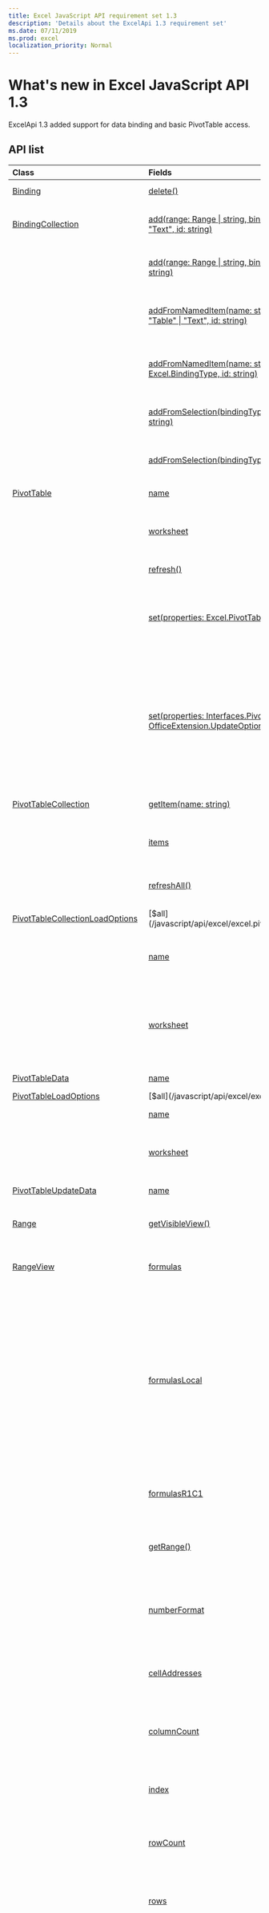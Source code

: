 ```yaml
---
title: Excel JavaScript API requirement set 1.3
description: 'Details about the ExcelApi 1.3 requirement set'
ms.date: 07/11/2019
ms.prod: excel
localization_priority: Normal
---
```


# What's new in Excel JavaScript API 1.3

ExcelApi 1.3 added support for data binding and basic PivotTable access.

## API list

| Class | Fields | Description |
|:---|:---|:---|
|[Binding](/javascript/api/excel/excel.binding)|[delete()](/javascript/api/excel/excel.binding#delete--)|Deletes the binding.|
|[BindingCollection](/javascript/api/excel/excel.bindingcollection)|[add(range: Range \| string, bindingType: "Range" \| "Table" \| "Text", id: string)](/javascript/api/excel/excel.bindingcollection#add-range--bindingtype--id-)|Add a new binding to a particular Range.|
||[add(range: Range \| string, bindingType: Excel.BindingType, id: string)](/javascript/api/excel/excel.bindingcollection#add-range--bindingtype--id-)|Add a new binding to a particular Range.|
||[addFromNamedItem(name: string, bindingType: "Range" \| "Table" \| "Text", id: string)](/javascript/api/excel/excel.bindingcollection#addfromnameditem-name--bindingtype--id-)|Add a new binding based on a named item in the workbook.|
||[addFromNamedItem(name: string, bindingType: Excel.BindingType, id: string)](/javascript/api/excel/excel.bindingcollection#addfromnameditem-name--bindingtype--id-)|Add a new binding based on a named item in the workbook.|
||[addFromSelection(bindingType: "Range" \| "Table" \| "Text", id: string)](/javascript/api/excel/excel.bindingcollection#addfromselection-bindingtype--id-)|Add a new binding based on the current selection.|
||[addFromSelection(bindingType: Excel.BindingType, id: string)](/javascript/api/excel/excel.bindingcollection#addfromselection-bindingtype--id-)|Add a new binding based on the current selection.|
|[PivotTable](/javascript/api/excel/excel.pivottable)|[name](/javascript/api/excel/excel.pivottable#name)|Name of the PivotTable.|
||[worksheet](/javascript/api/excel/excel.pivottable#worksheet)|The worksheet containing the current PivotTable.|
||[refresh()](/javascript/api/excel/excel.pivottable#refresh--)|Refreshes the PivotTable.|
||[set(properties: Excel.PivotTable)](/javascript/api/excel/excel.pivottable#set-properties-)|Sets multiple properties on the object at the same time, based on an existing loaded object.|
||[set(properties: Interfaces.PivotTableUpdateData, options?: OfficeExtension.UpdateOptions)](/javascript/api/excel/excel.pivottable#set-properties--options-)|Sets multiple properties of an object at the same time. You can pass either a plain object with the appropriate properties, or another API object of the same type.|
|[PivotTableCollection](/javascript/api/excel/excel.pivottablecollection)|[getItem(name: string)](/javascript/api/excel/excel.pivottablecollection#getitem-name-)|Gets a PivotTable by name.|
||[items](/javascript/api/excel/excel.pivottablecollection#items)|Gets the loaded child items in this collection.|
||[refreshAll()](/javascript/api/excel/excel.pivottablecollection#refreshall--)|Refreshes all the pivot tables in the collection.|
|[PivotTableCollectionLoadOptions](/javascript/api/excel/excel.pivottablecollectionloadoptions)|[$all](/javascript/api/excel/excel.pivottablecollectionloadoptions#$all)||
||[name](/javascript/api/excel/excel.pivottablecollectionloadoptions#name)|For EACH ITEM in the collection: Name of the PivotTable.|
||[worksheet](/javascript/api/excel/excel.pivottablecollectionloadoptions#worksheet)|For EACH ITEM in the collection: The worksheet containing the current PivotTable.|
|[PivotTableData](/javascript/api/excel/excel.pivottabledata)|[name](/javascript/api/excel/excel.pivottabledata#name)|Name of the PivotTable.|
|[PivotTableLoadOptions](/javascript/api/excel/excel.pivottableloadoptions)|[$all](/javascript/api/excel/excel.pivottableloadoptions#$all)||
||[name](/javascript/api/excel/excel.pivottableloadoptions#name)|Name of the PivotTable.|
||[worksheet](/javascript/api/excel/excel.pivottableloadoptions#worksheet)|The worksheet containing the current PivotTable.|
|[PivotTableUpdateData](/javascript/api/excel/excel.pivottableupdatedata)|[name](/javascript/api/excel/excel.pivottableupdatedata#name)|Name of the PivotTable.|
|[Range](/javascript/api/excel/excel.range)|[getVisibleView()](/javascript/api/excel/excel.range#getvisibleview--)|Represents the visible rows of the current range.|
|[RangeView](/javascript/api/excel/excel.rangeview)|[formulas](/javascript/api/excel/excel.rangeview#formulas)|Represents the formula in A1-style notation.|
||[formulasLocal](/javascript/api/excel/excel.rangeview#formulaslocal)|Represents the formula in A1-style notation, in the user's language and number-formatting locale.  For example, the English "=SUM(A1, 1.5)" formula would become "=SUMME(A1; 1,5)" in German.|
||[formulasR1C1](/javascript/api/excel/excel.rangeview#formulasr1c1)|Represents the formula in R1C1-style notation.|
||[getRange()](/javascript/api/excel/excel.rangeview#getrange--)|Gets the parent range associated with the current RangeView.|
||[numberFormat](/javascript/api/excel/excel.rangeview#numberformat)|Represents Excel's number format code for the given cell.|
||[cellAddresses](/javascript/api/excel/excel.rangeview#celladdresses)|Represents the cell addresses of the RangeView. Read-only.|
||[columnCount](/javascript/api/excel/excel.rangeview#columncount)|Returns the number of visible columns. Read-only.|
||[index](/javascript/api/excel/excel.rangeview#index)|Returns a value that represents the index of the RangeView. Read-only.|
||[rowCount](/javascript/api/excel/excel.rangeview#rowcount)|Returns the number of visible rows. Read-only.|
||[rows](/javascript/api/excel/excel.rangeview#rows)|Represents a collection of range views associated with the range. Read-only.|
||[text](/javascript/api/excel/excel.rangeview#text)|Text values of the specified range. The Text value will not depend on the cell width. The # sign substitution that happens in Excel UI will not affect the text value returned by the API. Read-only.|
||[valueTypes](/javascript/api/excel/excel.rangeview#valuetypes)|Represents the type of data of each cell. Read-only.|
||[set(properties: Excel.RangeView)](/javascript/api/excel/excel.rangeview#set-properties-)|Sets multiple properties on the object at the same time, based on an existing loaded object.|
||[set(properties: Interfaces.RangeViewUpdateData, options?: OfficeExtension.UpdateOptions)](/javascript/api/excel/excel.rangeview#set-properties--options-)|Sets multiple properties of an object at the same time. You can pass either a plain object with the appropriate properties, or another API object of the same type.|
||[values](/javascript/api/excel/excel.rangeview#values)|Represents the raw values of the specified range view. The data returned could be of type string, number, or a boolean. Cells that contain an error will return the error string.|
|[RangeViewCollection](/javascript/api/excel/excel.rangeviewcollection)|[getItemAt(index: number)](/javascript/api/excel/excel.rangeviewcollection#getitemat-index-)|Gets a RangeView Row via its index. Zero-Indexed.|
||[items](/javascript/api/excel/excel.rangeviewcollection#items)|Gets the loaded child items in this collection.|
|[RangeViewCollectionLoadOptions](/javascript/api/excel/excel.rangeviewcollectionloadoptions)|[$all](/javascript/api/excel/excel.rangeviewcollectionloadoptions#$all)||
||[cellAddresses](/javascript/api/excel/excel.rangeviewcollectionloadoptions#celladdresses)|For EACH ITEM in the collection: Represents the cell addresses of the RangeView. Read-only.|
||[columnCount](/javascript/api/excel/excel.rangeviewcollectionloadoptions#columncount)|For EACH ITEM in the collection: Returns the number of visible columns. Read-only.|
||[formulas](/javascript/api/excel/excel.rangeviewcollectionloadoptions#formulas)|For EACH ITEM in the collection: Represents the formula in A1-style notation.|
||[formulasLocal](/javascript/api/excel/excel.rangeviewcollectionloadoptions#formulaslocal)|For EACH ITEM in the collection: Represents the formula in A1-style notation, in the user's language and number-formatting locale.  For example, the English "=SUM(A1, 1.5)" formula would become "=SUMME(A1; 1,5)" in German.|
||[formulasR1C1](/javascript/api/excel/excel.rangeviewcollectionloadoptions#formulasr1c1)|For EACH ITEM in the collection: Represents the formula in R1C1-style notation.|
||[index](/javascript/api/excel/excel.rangeviewcollectionloadoptions#index)|For EACH ITEM in the collection: Returns a value that represents the index of the RangeView. Read-only.|
||[numberFormat](/javascript/api/excel/excel.rangeviewcollectionloadoptions#numberformat)|For EACH ITEM in the collection: Represents Excel's number format code for the given cell.|
||[rowCount](/javascript/api/excel/excel.rangeviewcollectionloadoptions#rowcount)|For EACH ITEM in the collection: Returns the number of visible rows. Read-only.|
||[text](/javascript/api/excel/excel.rangeviewcollectionloadoptions#text)|For EACH ITEM in the collection: Text values of the specified range. The Text value will not depend on the cell width. The # sign substitution that happens in Excel UI will not affect the text value returned by the API. Read-only.|
||[valueTypes](/javascript/api/excel/excel.rangeviewcollectionloadoptions#valuetypes)|For EACH ITEM in the collection: Represents the type of data of each cell. Read-only.|
||[values](/javascript/api/excel/excel.rangeviewcollectionloadoptions#values)|For EACH ITEM in the collection: Represents the raw values of the specified range view. The data returned could be of type string, number, or a boolean. Cells that contain an error will return the error string.|
|[RangeViewData](/javascript/api/excel/excel.rangeviewdata)|[cellAddresses](/javascript/api/excel/excel.rangeviewdata#celladdresses)|Represents the cell addresses of the RangeView. Read-only.|
||[columnCount](/javascript/api/excel/excel.rangeviewdata#columncount)|Returns the number of visible columns. Read-only.|
||[formulas](/javascript/api/excel/excel.rangeviewdata#formulas)|Represents the formula in A1-style notation.|
||[formulasLocal](/javascript/api/excel/excel.rangeviewdata#formulaslocal)|Represents the formula in A1-style notation, in the user's language and number-formatting locale.  For example, the English "=SUM(A1, 1.5)" formula would become "=SUMME(A1; 1,5)" in German.|
||[formulasR1C1](/javascript/api/excel/excel.rangeviewdata#formulasr1c1)|Represents the formula in R1C1-style notation.|
||[index](/javascript/api/excel/excel.rangeviewdata#index)|Returns a value that represents the index of the RangeView. Read-only.|
||[numberFormat](/javascript/api/excel/excel.rangeviewdata#numberformat)|Represents Excel's number format code for the given cell.|
||[rowCount](/javascript/api/excel/excel.rangeviewdata#rowcount)|Returns the number of visible rows. Read-only.|
||[rows](/javascript/api/excel/excel.rangeviewdata#rows)|Represents a collection of range views associated with the range. Read-only.|
||[text](/javascript/api/excel/excel.rangeviewdata#text)|Text values of the specified range. The Text value will not depend on the cell width. The # sign substitution that happens in Excel UI will not affect the text value returned by the API. Read-only.|
||[valueTypes](/javascript/api/excel/excel.rangeviewdata#valuetypes)|Represents the type of data of each cell. Read-only.|
||[values](/javascript/api/excel/excel.rangeviewdata#values)|Represents the raw values of the specified range view. The data returned could be of type string, number, or a boolean. Cells that contain an error will return the error string.|
|[RangeViewLoadOptions](/javascript/api/excel/excel.rangeviewloadoptions)|[$all](/javascript/api/excel/excel.rangeviewloadoptions#$all)||
||[cellAddresses](/javascript/api/excel/excel.rangeviewloadoptions#celladdresses)|Represents the cell addresses of the RangeView. Read-only.|
||[columnCount](/javascript/api/excel/excel.rangeviewloadoptions#columncount)|Returns the number of visible columns. Read-only.|
||[formulas](/javascript/api/excel/excel.rangeviewloadoptions#formulas)|Represents the formula in A1-style notation.|
||[formulasLocal](/javascript/api/excel/excel.rangeviewloadoptions#formulaslocal)|Represents the formula in A1-style notation, in the user's language and number-formatting locale.  For example, the English "=SUM(A1, 1.5)" formula would become "=SUMME(A1; 1,5)" in German.|
||[formulasR1C1](/javascript/api/excel/excel.rangeviewloadoptions#formulasr1c1)|Represents the formula in R1C1-style notation.|
||[index](/javascript/api/excel/excel.rangeviewloadoptions#index)|Returns a value that represents the index of the RangeView. Read-only.|
||[numberFormat](/javascript/api/excel/excel.rangeviewloadoptions#numberformat)|Represents Excel's number format code for the given cell.|
||[rowCount](/javascript/api/excel/excel.rangeviewloadoptions#rowcount)|Returns the number of visible rows. Read-only.|
||[text](/javascript/api/excel/excel.rangeviewloadoptions#text)|Text values of the specified range. The Text value will not depend on the cell width. The # sign substitution that happens in Excel UI will not affect the text value returned by the API. Read-only.|
||[valueTypes](/javascript/api/excel/excel.rangeviewloadoptions#valuetypes)|Represents the type of data of each cell. Read-only.|
||[values](/javascript/api/excel/excel.rangeviewloadoptions#values)|Represents the raw values of the specified range view. The data returned could be of type string, number, or a boolean. Cells that contain an error will return the error string.|
|[RangeViewUpdateData](/javascript/api/excel/excel.rangeviewupdatedata)|[formulas](/javascript/api/excel/excel.rangeviewupdatedata#formulas)|Represents the formula in A1-style notation.|
||[formulasLocal](/javascript/api/excel/excel.rangeviewupdatedata#formulaslocal)|Represents the formula in A1-style notation, in the user's language and number-formatting locale.  For example, the English "=SUM(A1, 1.5)" formula would become "=SUMME(A1; 1,5)" in German.|
||[formulasR1C1](/javascript/api/excel/excel.rangeviewupdatedata#formulasr1c1)|Represents the formula in R1C1-style notation.|
||[numberFormat](/javascript/api/excel/excel.rangeviewupdatedata#numberformat)|Represents Excel's number format code for the given cell.|
||[values](/javascript/api/excel/excel.rangeviewupdatedata#values)|Represents the raw values of the specified range view. The data returned could be of type string, number, or a boolean. Cells that contain an error will return the error string.|
|[Table](/javascript/api/excel/excel.table)|[highlightFirstColumn](/javascript/api/excel/excel.table#highlightfirstcolumn)|Indicates whether the first column contains special formatting.|
||[highlightLastColumn](/javascript/api/excel/excel.table#highlightlastcolumn)|Indicates whether the last column contains special formatting.|
||[showBandedColumns](/javascript/api/excel/excel.table#showbandedcolumns)|Indicates whether the columns show banded formatting in which odd columns are highlighted differently from even ones to make reading the table easier.|
||[showBandedRows](/javascript/api/excel/excel.table#showbandedrows)|Indicates whether the rows show banded formatting in which odd rows are highlighted differently from even ones to make reading the table easier.|
||[showFilterButton](/javascript/api/excel/excel.table#showfilterbutton)|Indicates whether the filter buttons are visible at the top of each column header. Setting this is only allowed if the table contains a header row.|
|[TableCollectionLoadOptions](/javascript/api/excel/excel.tablecollectionloadoptions)|[highlightFirstColumn](/javascript/api/excel/excel.tablecollectionloadoptions#highlightfirstcolumn)|For EACH ITEM in the collection: Indicates whether the first column contains special formatting.|
||[highlightLastColumn](/javascript/api/excel/excel.tablecollectionloadoptions#highlightlastcolumn)|For EACH ITEM in the collection: Indicates whether the last column contains special formatting.|
||[showBandedColumns](/javascript/api/excel/excel.tablecollectionloadoptions#showbandedcolumns)|For EACH ITEM in the collection: Indicates whether the columns show banded formatting in which odd columns are highlighted differently from even ones to make reading the table easier.|
||[showBandedRows](/javascript/api/excel/excel.tablecollectionloadoptions#showbandedrows)|For EACH ITEM in the collection: Indicates whether the rows show banded formatting in which odd rows are highlighted differently from even ones to make reading the table easier.|
||[showFilterButton](/javascript/api/excel/excel.tablecollectionloadoptions#showfilterbutton)|For EACH ITEM in the collection: Indicates whether the filter buttons are visible at the top of each column header. Setting this is only allowed if the table contains a header row.|
|[TableData](/javascript/api/excel/excel.tabledata)|[highlightFirstColumn](/javascript/api/excel/excel.tabledata#highlightfirstcolumn)|Indicates whether the first column contains special formatting.|
||[highlightLastColumn](/javascript/api/excel/excel.tabledata#highlightlastcolumn)|Indicates whether the last column contains special formatting.|
||[showBandedColumns](/javascript/api/excel/excel.tabledata#showbandedcolumns)|Indicates whether the columns show banded formatting in which odd columns are highlighted differently from even ones to make reading the table easier.|
||[showBandedRows](/javascript/api/excel/excel.tabledata#showbandedrows)|Indicates whether the rows show banded formatting in which odd rows are highlighted differently from even ones to make reading the table easier.|
||[showFilterButton](/javascript/api/excel/excel.tabledata#showfilterbutton)|Indicates whether the filter buttons are visible at the top of each column header. Setting this is only allowed if the table contains a header row.|
|[TableLoadOptions](/javascript/api/excel/excel.tableloadoptions)|[highlightFirstColumn](/javascript/api/excel/excel.tableloadoptions#highlightfirstcolumn)|Indicates whether the first column contains special formatting.|
||[highlightLastColumn](/javascript/api/excel/excel.tableloadoptions#highlightlastcolumn)|Indicates whether the last column contains special formatting.|
||[showBandedColumns](/javascript/api/excel/excel.tableloadoptions#showbandedcolumns)|Indicates whether the columns show banded formatting in which odd columns are highlighted differently from even ones to make reading the table easier.|
||[showBandedRows](/javascript/api/excel/excel.tableloadoptions#showbandedrows)|Indicates whether the rows show banded formatting in which odd rows are highlighted differently from even ones to make reading the table easier.|
||[showFilterButton](/javascript/api/excel/excel.tableloadoptions#showfilterbutton)|Indicates whether the filter buttons are visible at the top of each column header. Setting this is only allowed if the table contains a header row.|
|[TableUpdateData](/javascript/api/excel/excel.tableupdatedata)|[highlightFirstColumn](/javascript/api/excel/excel.tableupdatedata#highlightfirstcolumn)|Indicates whether the first column contains special formatting.|
||[highlightLastColumn](/javascript/api/excel/excel.tableupdatedata#highlightlastcolumn)|Indicates whether the last column contains special formatting.|
||[showBandedColumns](/javascript/api/excel/excel.tableupdatedata#showbandedcolumns)|Indicates whether the columns show banded formatting in which odd columns are highlighted differently from even ones to make reading the table easier.|
||[showBandedRows](/javascript/api/excel/excel.tableupdatedata#showbandedrows)|Indicates whether the rows show banded formatting in which odd rows are highlighted differently from even ones to make reading the table easier.|
||[showFilterButton](/javascript/api/excel/excel.tableupdatedata#showfilterbutton)|Indicates whether the filter buttons are visible at the top of each column header. Setting this is only allowed if the table contains a header row.|
|[Workbook](/javascript/api/excel/excel.workbook)|[pivotTables](/javascript/api/excel/excel.workbook#pivottables)|Represents a collection of PivotTables associated with the workbook. Read-only.|
|[WorkbookData](/javascript/api/excel/excel.workbookdata)|[pivotTables](/javascript/api/excel/excel.workbookdata#pivottables)|Represents a collection of PivotTables associated with the workbook. Read-only.|
|[Worksheet](/javascript/api/excel/excel.worksheet)|[pivotTables](/javascript/api/excel/excel.worksheet#pivottables)|Collection of PivotTables that are part of the worksheet. Read-only.|
|[WorksheetData](/javascript/api/excel/excel.worksheetdata)|[pivotTables](/javascript/api/excel/excel.worksheetdata#pivottables)|Collection of PivotTables that are part of the worksheet. Read-only.|

## See also

- [Excel JavaScript API Reference Documentation](/javascript/api/excel)
- [Excel JavaScript API requirement sets](./excel-api-requirement-sets.md)
